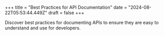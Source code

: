 +++
title = "Best Practices for API Documentation"
date = "2024-08-22T05:53:44.449Z"
draft = false
+++

  Discover best practices for documenting APIs to ensure they are easy to understand and use for developers.
        
